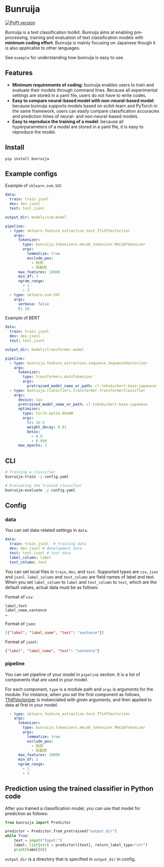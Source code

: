# Bunruija
[![PyPI version](https://badge.fury.io/py/bunruija.svg)](https://badge.fury.io/py/bunruija)

Bunruija is a text classification toolkit.
Bunruija aims at enabling pre-processing, training and evaluation of text classification models with **minimum coding effort**.
Bunruija is mainly focusing on Japanese though it is also applicable to other languages.

See `example` for understanding how bunruija is easy to use.

## Features
- **Minimum requirements of coding**: bunruija enables users to train and evaluate their models through command lines. Because all experimental settings are stored in a yaml file, users do not have to write codes.
- **Easy to compare neural-based model with non-neural-based model**: because bunruija supports models based on scikit-learn and PyTorch in the same framework, users can easily compare classification accuracies and prediction times of neural- and non-neural-based models.
- **Easy to reproduce the training of a model**: because all hyperparameters of a model are stored in a yaml file, it is easy to reproduce the model.

## Install
```
pip install bunruija
```

## Example configs
Example of `sklearn.svm.SVC`

```yaml
data:
  train: train.jsonl
  dev: dev.jsonl
  test: test.jsonl

output_dir: models/svm-model

pipeline:
  - type: sklearn.feature_extraction.text.TfidfVectorizer
    args:
      tokenizer:
        type: bunruija.tokenizers.mecab_tokenizer.MeCabTokenizer
        args:
          lemmatize: true
          exclude_pos:
            - 助詞
            - 助動詞
      max_features: 10000
      min_df: 3
      ngram_range:
        - 1
        - 3
  - type: sklearn.svm.SVC
    args:
      verbose: false
      C: 10.
```

Example of BERT

```yaml
data:
  train: train.jsonl
  dev: dev.jsonl
  test: test.jsonl

output_dir: models/transformer-model

pipeline:
  - type: bunruija.feature_extraction.sequence.SequenceVectorizer
    args:
      tokenizer:
        type: transformers.AutoTokenizer
        args:
          pretrained_model_name_or_path: cl-tohoku/bert-base-japanese
  - type: bunruija.classifiers.transformer.TransformerClassifier
    args:
      device: cpu
      pretrained_model_name_or_path: cl-tohoku/bert-base-japanese
      optimizer:
        type: torch.optim.AdamW
        args:
          lr: 3e-5
          weight_decay: 0.01
          betas:
            - 0.9
            - 0.999
      max_epochs: 3
```

## CLI
```sh
# Training a classifier
bunruija-train -y config.yaml

# Evaluating the trained classifier
bunruija-evaluate -y config.yaml
```

## Config
### data
You can set data-related settings in `data`.

```yaml
data:
  train: train.jsonl  # training data
  dev: dev.jsonl # development data
  test: test.jsonl # test data
  label_column: label
  text_column: text
```

You can set local files in `train`, `dev`, and `test`.
Supported types are `csv`, `json` and `jsonl`.
`label_column` and `text_column` are field names of label and text.
When you set `label_column` to `label` and `text_column` to `text`, which are the default values, actual data must be as follows:

Format of `csv`:

```csv
label,text
label_name,sentence
…
```

Format of `json`:

```json
[{"label", "label_name", "text": "sentence"}]
```

Format of `jsonl`:

```json
{"label", "label_name", "text": "sentence"}
```

### pipeline
You can set pipeline of your model in `pipeline` section.
It is a list of components that are used in your model.

For each component, `type` is a module path and `args` is arguments for the module.
For instance, when you set the first component as follows, [TfidfVectorizer](https://scikit-learn.org/stable/modules/generated/sklearn.feature_extraction.text.TfidfVectorizer.html) is instanciated with given arguments, and then applied to data at first in your model.

```yaml
  - type: sklearn.feature_extraction.text.TfidfVectorizer
    args:
      tokenizer:
        type: bunruija.tokenizers.mecab_tokenizer.MeCabTokenizer
        args:
          lemmatize: true
          exclude_pos:
            - 助詞
            - 助動詞
      max_features: 10000
      min_df: 3
      ngram_range:
        - 1
        - 3
```

## Prediction using the trained classifier in Python code
After you trained a classification model, you can use that model for prediction as follows:
```python
from bunruija import Predictor

predictor = Predictor.from_pretrained("output_dir")
while True:
    text = input("Input:")
    label: list[str] = predictor([text], return_label_type="str")
    print(label[0])
```

`output_dir` is a directory that is specified in `output_dir` in config.
